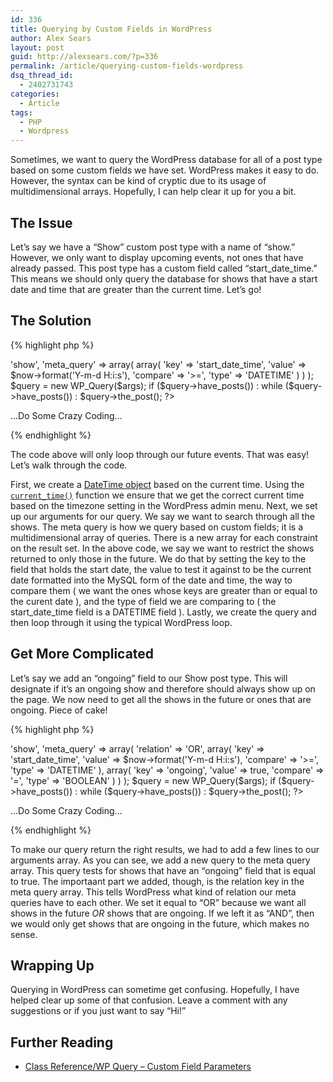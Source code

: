 ```yaml
---
id: 336
title: Querying by Custom Fields in WordPress
author: Alex Sears
layout: post
guid: http://alexsears.com/?p=336
permalink: /article/querying-custom-fields-wordpress
dsq_thread_id:
  - 2402731743
categories:
  - Article
tags:
  - PHP
  - Wordpress
---
```

Sometimes, we want to query the WordPress database for all of a post type based on some custom fields we have set. WordPress makes it easy to do. However, the syntax can be kind of cryptic due to its usage of multidimensional arrays. Hopefully, I can help clear it up for you a bit.

<!--more-->

## The Issue

Let&#8217;s say we have a &#8220;Show&#8221; custom post type with a name of &#8220;show.&#8221; However, we only want to display upcoming events, not ones that have already passed. This post type has a custom field called &#8220;start\_date\_time.&#8221; This means we should only query the database for shows that have a start date and time that are greater than the current time. Let&#8217;s go!

## The Solution

{% highlight php %}
<?php
$now = new DateTime(current_time('mysql'));
$args = array(
    'post_type' => 'show',
    'meta_query' => array(
        array(
            'key' => 'start_date_time',
            'value' => $now->format('Y-m-d H:i:s'),
            'compare' => '>=',
            'type' => 'DATETIME'
        )
    )
);
$query = new WP_Query($args);

if ($query->have_posts()) : while ($query->have_posts()) : $query->the_post(); ?>

...Do Some Crazy Coding...

<?php endwhile; endif; ?>
{% endhighlight %}

The code above will only loop through our future events. That was easy! Let&#8217;s walk through the code.

First, we create a [DateTime object][1] based on the current time. Using the [`current_time()`][2] function we ensure that we get the correct current time based on the timezone setting in the WordPress admin menu. Next, we set up our arguments for our query. We say we want to search through all the shows. The meta query is how we query based on custom fields; it is a multidimensional array of queries. There is a new array for each constraint on the result set. In the above code, we say we want to restrict the shows returned to only those in the future. We do that by setting the key to the field that holds the start date, the value to test it against to be the current date formatted into the MySQL form of the date and time, the way to compare them ( we want the ones whose keys are greater than or equal to the curent date ), and the type of field we are comparing to ( the start\_date\_time field is a DATETIME field ). Lastly, we create the query and then loop through it using the typical WordPress loop.

## Get More Complicated

Let&#8217;s say we add an &#8220;ongoing&#8221; field to our Show post type. This will designate if it&#8217;s an ongoing show and therefore should always show up on the page. We now need to get all the shows in the future or ones that are ongoing. Piece of cake!

{% highlight php %}
<?php
$now = new DateTime(current_time('mysql'));
$args = array(
    'post_type' => 'show',
    'meta_query' => array(
        'relation' => 'OR',
        array(
            'key' => 'start_date_time',
            'value' => $now->format('Y-m-d H:i:s'),
            'compare' => '>=',
            'type' => 'DATETIME'
        ),
        array(
            'key' => 'ongoing',
            'value' => true,
            'compare' => '=',
            'type' => 'BOOLEAN'
        )
    )
);
$query = new WP_Query($args);

if ($query->have_posts()) : while ($query->have_posts()) : $query->the_post(); ?>

...Do Some Crazy Coding...

<?php endwhile; endif; ?>
{% endhighlight %}

To make our query return the right results, we had to add a few lines to our arguments array. As you can see, we add a new query to the meta query array. This query tests for shows that have an &#8220;ongoing&#8221; field that is equal to true. The importaant part we added, though, is the relation key in the meta query array. This tells WordPress what kind of relation our meta queries have to each other. We set it equal to &#8220;OR&#8221; because we want all shows in the future *OR* shows that are ongoing. If we left it as &#8220;AND&#8221;, then we would only get shows that are ongoing in the future, which makes no sense.

## Wrapping Up

Querying in WordPress can sometime get confusing. Hopefully, I have helped clear up some of that confusion. Leave a comment with any suggestions or if you just want to say &#8220;Hi!&#8221;

## Further Reading

  * [Class Reference/WP Query &#8211; Custom Field Parameters][3]

 [1]: http://www.php.net/manual/en/class.datetime.php
 [2]: https://codex.wordpress.org/Function_Reference/current_time
 [3]: http://codex.wordpress.org/Class_Reference/WP_Query#Custom_Field_Parameters